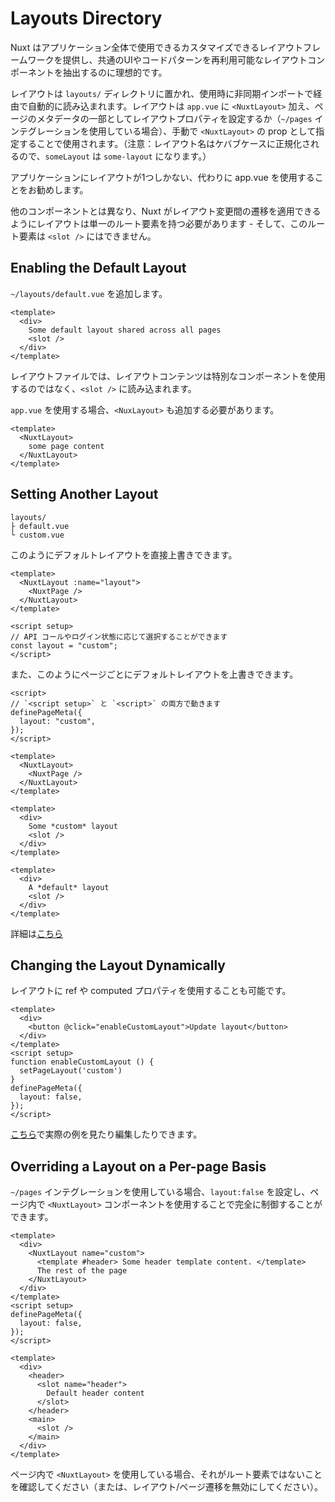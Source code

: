 # Layouts Directory
Nuxt はアプリケーション全体で使用できるカスタマイズできるレイアウトフレームワークを提供し、共通のUIやコードパターンを再利用可能なレイアウトコンポーネントを抽出するのに理想的です。

レイアウトは `layouts/` ディレクトリに置かれ、使用時に非同期インポートで経由で自動的に読み込まれます。レイアウトは `app.vue` に `<NuxtLayout>` 加え、ページのメタデータの一部としてレイアウトプロパティを設定するか（`~/pages` インテグレーションを使用している場合）、手動で `<NuxtLayout>` の prop として指定することで使用されます。（注意：レイアウト名はケバブケースに正規化されるので、`someLayout` は `some-layout` になります。）

アプリケーションにレイアウトが1つしかない、代わりに app.vue を使用することをお勧めします。

他のコンポーネントとは異なり、Nuxt がレイアウト変更間の遷移を適用できるようにレイアウトは単一のルート要素を持つ必要があります - そして、このルート要素は `<slot />` にはできません。

## Enabling the Default Layout
`~/layouts/default.vue` を追加します。
```Vue
<template>
  <div>
    Some default layout shared across all pages
    <slot />
  </div>
</template>
```
レイアウトファイルでは、レイアウトコンテンツは特別なコンポーネントを使用するのではなく、`<slot />` に読み込まれます。

`app.vue` を使用する場合、`<NuxLayout>` も追加する必要があります。

```Vue
<template>
  <NuxtLayout>
    some page content
  </NuxtLayout>
</template>
```

## Setting Another Layout
```
layouts/
├ default.vue
└ custom.vue
```
このようにデフォルトレイアウトを直接上書きできます。

```Vue
<template>
  <NuxtLayout :name="layout">
    <NuxtPage />
  </NuxtLayout>
</template>

<script setup>
// API コールやログイン状態に応じて選択することができます
const layout = "custom";
</script>
```

また、このようにページごとにデフォルトレイアウトを上書きできます。
```Vue
<script>
// `<script setup>` と `<script>` の両方で動きます
definePageMeta({
  layout: "custom",
});
</script>
```

```Vue
<template>
  <NuxtLayout>
    <NuxtPage />
  </NuxtLayout>
</template>
```

```Vue
<template>
  <div>
    Some *custom* layout
    <slot />
  </div>
</template>
```

```Vue
<template>
  <div>
    A *default* layout
    <slot />
  </div>
</template>
```

詳細は[こちら](https://nuxt.com/docs/guide/directory-structure/pages#page-metadata)

## Changing the Layout Dynamically
レイアウトに ref や computed プロパティを使用することも可能です。

```Vue
<template>
  <div>
    <button @click="enableCustomLayout">Update layout</button>
  </div>
</template>
<script setup>
function enableCustomLayout () {
  setPageLayout('custom')
}
definePageMeta({
  layout: false,
});
</script>
```

[こちら](https://nuxt.com/docs/examples/routing/layouts)で実際の例を見たり編集したりできます。

## Overriding a Layout on a Per-page Basis
`~/pages` インテグレーションを使用している場合、`layout:false` を設定し、ページ内で `<NuxtLayout>` コンポーネントを使用することで完全に制御することができます。

```Vue
<template>
  <div>
    <NuxtLayout name="custom">
      <template #header> Some header template content. </template>
      The rest of the page
    </NuxtLayout>
  </div>
</template>
<script setup>
definePageMeta({
  layout: false,
});
</script>
```
```Vue
<template>
  <div>
    <header>
      <slot name="header">
        Default header content
      </slot>
    </header>
    <main>
      <slot />
    </main>
  </div>
</template>
```

ページ内で `<NuxtLayout>` を使用している場合、それがルート要素ではないことを確認してください（または、レイアウト/ページ遷移を無効にしてください）。